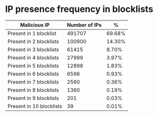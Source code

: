 # IP presence frequency in blocklists
| Malicious IP | Number of IPs | % |
|----|----|----|
| Present in 1 blocklist | 491707 | 69.68% |
| Present in 2 blocklists | 100900 | 14.30% |
| Present in 3 blocklists | 61415 | 8.70% |
| Present in 4 blocklists | 27999 | 3.97% |
| Present in 5 blocklists | 12898 | 1.83% |
| Present in 6 blocklists | 6596 | 0.93% |
| Present in 7 blocklists | 2560 | 0.36% |
| Present in 8 blocklists | 1360 | 0.19% |
| Present in 9 blocklists | 201 | 0.03% |
| Present in 10 blocklists | 39 | 0.01% |
